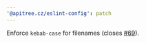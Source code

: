 ```yaml
---
'@apitree.cz/eslint-config': patch
---
```


Enforce `kebab-case` for filenames (closes [#69](https://github.com/ApiTreeCZ/toolbox/issues/69)).
